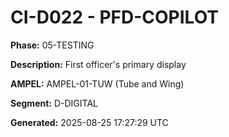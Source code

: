 # CI-D022 - PFD-COPILOT

**Phase:** 05-TESTING

**Description:** First officer's primary display

**AMPEL:** AMPEL-01-TUW (Tube and Wing)

**Segment:** D-DIGITAL

**Generated:** 2025-08-25 17:27:29 UTC
